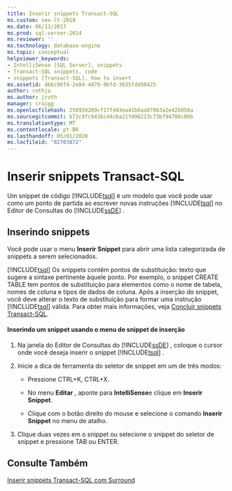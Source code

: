 ```yaml
---
title: Inserir snippets Transact-SQL
ms.custom: seo-lt-2019
ms.date: 06/13/2017
ms.prod: sql-server-2014
ms.reviewer: ''
ms.technology: database-engine
ms.topic: conceptual
helpviewer_keywords:
- IntelliSense [SQL Server], snippets
- Transact-SQL snippets, code
- snippets [Transact-SQL], how to insert
ms.assetid: d66c96f4-2e84-4d79-9bfd-3635fdd98425
author: rothja
ms.author: jroth
manager: craigg
ms.openlocfilehash: 258934209cf17fd43ea41b6aa07063a2e42b056a
ms.sourcegitcommit: b72c9fc9436c44c6a21fd96223c73bf94706c06b
ms.translationtype: MT
ms.contentlocale: pt-BR
ms.lasthandoff: 05/01/2020
ms.locfileid: "82703872"
---
```

# <a name="insert-transact-sql-snippets"></a>Inserir snippets Transact-SQL
  Um snippet de código [!INCLUDE[tsql](../../includes/tsql-md.md)] é um modelo que você pode usar como um ponto de partida ao escrever novas instruções [!INCLUDE[tsql](../../includes/tsql-md.md)] no Editor de Consultas do [!INCLUDE[ssDE](../../includes/ssde-md.md)] .  
  
## <a name="inserting-snippets"></a>Inserindo snippets  
 Você pode usar o menu **Inserir Snippet** para abrir uma lista categorizada de snippets a serem selecionados.  
  
 [!INCLUDE[tsql](../../includes/tsql-md.md)] Os snippets contêm pontos de substituição: texto que sugere a sintaxe pertinente àquele ponto. Por exemplo, o snippet CREATE TABLE tem pontos de substituição para elementos como o nome de tabela, nomes de coluna e tipos de dados de coluna. Após a inserção do snippet, você deve alterar o texto de substituição para formar uma instrução [!INCLUDE[tsql](../../includes/tsql-md.md)] válida. Para obter mais informações, veja [Concluir snippets Transact-SQL](complete-transact-sql-snippets.md).  
  
#### <a name="inserting-a-snippet-by-using-the-insert-snippet-menu"></a>Inserindo um snippet usando o menu de snippet de inserção  
  
1.  Na janela do Editor de Consultas do [!INCLUDE[ssDE](../../includes/ssde-md.md)] , coloque o cursor onde você deseja inserir o snippet [!INCLUDE[tsql](../../includes/tsql-md.md)] .  
  
2.  Inicie a dica de ferramenta do seletor de snippet em um de três modos:  
  
    -   Pressione CTRL+K, CTRL+X.  
  
    -   No menu **Editar** , aponte para **IntelliSense**e clique em **Inserir Snippet**.  
  
    -   Clique com o botão direito do mouse e selecione o comando **Inserir Snippet** no menu de atalho.  
  
3.  Clique duas vezes em o snippet ou selecione o snippet do seletor de snippet e pressione TAB ou ENTER.  
  
## <a name="see-also"></a>Consulte Também  
 [Inserir snippets Transact-SQL com Surround](insert-surround-with-transact-sql-snippets.md)  
  
  
